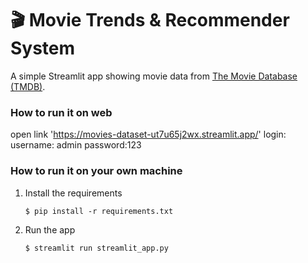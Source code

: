 # 🎬 Movie Trends & Recommender System

A simple Streamlit app showing movie data from [The Movie Database (TMDB)](https://www.kaggle.com/datasets/tmdb/tmdb-movie-metadata). 

### How to run it on web
open link 'https://movies-dataset-ut7u65j2wx.streamlit.app/' 
login: 
username: admin 
password:123

### How to run it on your own machine

1. Install the requirements

   ```
   $ pip install -r requirements.txt
   ```

2. Run the app

   ```
   $ streamlit run streamlit_app.py
   ```
